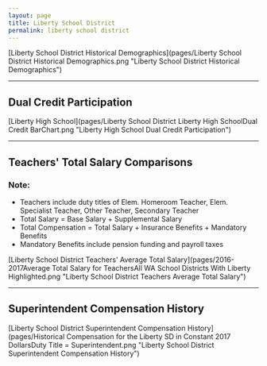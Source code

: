 ```yaml
---
layout: page
title: Liberty School District
permalink: liberty school district
---
```



[Liberty School District Historical Demographics](pages/Liberty School District Historical Demographics.png "Liberty School District Historical Demographics")

___

## Dual Credit Participation

[Liberty High School](pages/Liberty School District Liberty High SchoolDual Credit BarChart.png "Liberty High School Dual Credit Participation")


___

## Teachers' Total Salary Comparisons
### Note:
- Teachers include duty titles of Elem. Homeroom Teacher, Elem. Specialist Teacher, Other Teacher, Secondary Teacher
- Total Salary = Base Salary + Supplemental Salary
- Total Compensation = Total Salary + Insurance Benefits + Mandatory Benefits
- Mandatory Benefits include pension funding and payroll taxes

[Liberty School District Teachers' Average Total Salary](pages/2016-2017Average Total Salary for TeachersAll WA School Districts With Liberty Highlighted.png "Liberty School District Teachers Average Total Salary")


___

## Superintendent Compensation History

[Liberty School District Superintendent Compensation History](pages/Historical Compensation for the Liberty SD in Constant 2017 DollarsDuty Title = Superintendent.png "Liberty School District Superintendent Compensation History")

